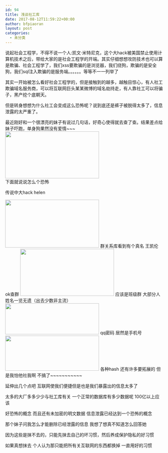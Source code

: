 ```yaml
---
id: 94
title: 浅谈社工库
date: 2017-08-12T11:59:22+00:00
author: bfpiaoran
layout: post
categories:
  - 未分类
---
```

说起社会工程学，不得不说一个人:凯文·米特尼克，这个大hack被美国禁止使用计算机技术之后，带给大家的是社会工程学的开端。其实仔细想想攻防技术也可以算是欺骗、社会工程学了，我们xss要欺骗的是浏览器，我们绕狗，欺骗的是安全狗，我们sql注入欺骗的是服务端。。。。。。等等不一一列举了

其实一开始被怎么看好社会工程学的，但是接触到的越多，越触目惊心，有人社工欺骗域名服务商，可以将互联网巨头某某微博的域名劫持走，有人靠社工可以将骗子，黑产挖个底朝天。

但是转身想想为什么社工会变成这么恐怖呢？说到底还是裤子被脱得太多了，信息泄露的太严重了。

最近刚好和一个很漂亮的妹子有说过几句话，好奇心使得就去查了查。结果差点给妹子吓跑，单身狗果然没有爱情~~~  
<img src="http://www.cuijianxiong.top/wp-content/uploads/2017/08/9-300x150.jpg" alt="" width="300" height="150" class="alignnone size-medium wp-image-95" srcset="http://www.cuijianxiong.top/wp-content/uploads/2017/08/9-300x150.jpg 300w, http://www.cuijianxiong.top/wp-content/uploads/2017/08/9.jpg 550w, http://www.cuijianxiong.top/wp-content/uploads/2017/08/9-230x115.jpg 230w, http://www.cuijianxiong.top/wp-content/uploads/2017/08/9-350x175.jpg 350w, http://www.cuijianxiong.top/wp-content/uploads/2017/08/9-480x240.jpg 480w" sizes="(max-width: 300px) 85vw, 300px" />  
下面就说说怎么个恐怖

传说中大hack helen

<img src="http://www.cuijianxiong.top/wp-content/uploads/2017/08/9-300x153.png" alt="" width="300" height="153" class="alignnone size-medium wp-image-96" srcset="http://www.cuijianxiong.top/wp-content/uploads/2017/08/9-300x153.png 300w, http://www.cuijianxiong.top/wp-content/uploads/2017/08/9-768x392.png 768w, http://www.cuijianxiong.top/wp-content/uploads/2017/08/9.png 1024w, http://www.cuijianxiong.top/wp-content/uploads/2017/08/9-830x423.png 830w, http://www.cuijianxiong.top/wp-content/uploads/2017/08/9-230x117.png 230w, http://www.cuijianxiong.top/wp-content/uploads/2017/08/9-350x178.png 350w, http://www.cuijianxiong.top/wp-content/uploads/2017/08/9-480x245.png 480w" sizes="(max-width: 300px) 85vw, 300px" />  
群关系库看到有个真名 王凯伦 ok查群  
<img src="http://www.cuijianxiong.top/wp-content/uploads/2017/08/9-1-300x150.png" alt="" width="300" height="150" class="alignnone size-medium wp-image-97" srcset="http://www.cuijianxiong.top/wp-content/uploads/2017/08/9-1-300x150.png 300w, http://www.cuijianxiong.top/wp-content/uploads/2017/08/9-1-768x384.png 768w, http://www.cuijianxiong.top/wp-content/uploads/2017/08/9-1-1024x512.png 1024w, http://www.cuijianxiong.top/wp-content/uploads/2017/08/9-1-830x415.png 830w, http://www.cuijianxiong.top/wp-content/uploads/2017/08/9-1-230x115.png 230w, http://www.cuijianxiong.top/wp-content/uploads/2017/08/9-1-350x175.png 350w, http://www.cuijianxiong.top/wp-content/uploads/2017/08/9-1-480x240.png 480w, http://www.cuijianxiong.top/wp-content/uploads/2017/08/9-1.png 1165w" sizes="(max-width: 300px) 85vw, 300px" />  
应该是班级群 大部分人姓名一览无遗（出去少数非主流）  
<img src="http://www.cuijianxiong.top/wp-content/uploads/2017/08/9-2-300x99.png" alt="" width="300" height="99" class="alignnone size-medium wp-image-98" srcset="http://www.cuijianxiong.top/wp-content/uploads/2017/08/9-2-300x99.png 300w, http://www.cuijianxiong.top/wp-content/uploads/2017/08/9-2-768x253.png 768w, http://www.cuijianxiong.top/wp-content/uploads/2017/08/9-2-1024x338.png 1024w, http://www.cuijianxiong.top/wp-content/uploads/2017/08/9-2-830x274.png 830w, http://www.cuijianxiong.top/wp-content/uploads/2017/08/9-2-230x76.png 230w, http://www.cuijianxiong.top/wp-content/uploads/2017/08/9-2-350x116.png 350w, http://www.cuijianxiong.top/wp-content/uploads/2017/08/9-2-480x158.png 480w, http://www.cuijianxiong.top/wp-content/uploads/2017/08/9-2.png 1118w" sizes="(max-width: 300px) 85vw, 300px" />  
qq密码 居然是手机号  
<img src="http://www.cuijianxiong.top/wp-content/uploads/2017/08/9-3-300x112.png" alt="" width="300" height="112" class="alignnone size-medium wp-image-99" srcset="http://www.cuijianxiong.top/wp-content/uploads/2017/08/9-3-300x112.png 300w, http://www.cuijianxiong.top/wp-content/uploads/2017/08/9-3-768x288.png 768w, http://www.cuijianxiong.top/wp-content/uploads/2017/08/9-3-830x311.png 830w, http://www.cuijianxiong.top/wp-content/uploads/2017/08/9-3-230x86.png 230w, http://www.cuijianxiong.top/wp-content/uploads/2017/08/9-3-350x131.png 350w, http://www.cuijianxiong.top/wp-content/uploads/2017/08/9-3-480x180.png 480w, http://www.cuijianxiong.top/wp-content/uploads/2017/08/9-3.png 929w" sizes="(max-width: 300px) 85vw, 300px" />  
各种hash 还有许多要拓展的 但是我怕他社我啊 不搞了~~~~~~~~~~~

延伸出几个点吧 互联网使我们便捷但是也是我们暴露出的信息太多了

太多的大厂多多少少与社工库有关 一个正常的数据库有多少数据呢 100亿以上应该

好恐怖的概念 而且还有未加密的明文数据 信息泄露已经达到一个恐怖的概念

那个妹子问我怎么才能删除已经泄露的信息 我想了想真不知道怎么回答她

因为这些是抹不去的，只能先抹去自己的坏习惯，然后养成保护隐私的好习惯

如果真想抹去 个人认为那只能把所有关互联网的东西都换掉 一直用好的习惯